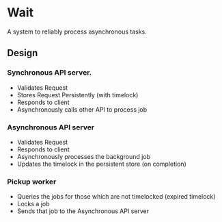 # Wait

A system to reliably process asynchronous tasks.

## Design

### Synchronous API server.
- Validates Request
- Stores Request Persistently (with timelock)
- Responds to client
- Asynchronously calls other API to process job

### Asynchronous API server
- Validates Request
- Responds to client
- Asynchronously processes the background job
- Updates the timelock in the persistent store (on completion)

### Pickup worker
- Queries the jobs for those which are not timelocked (expired timelock)
- Locks a job
- Sends that job to the Asynchronous API server
